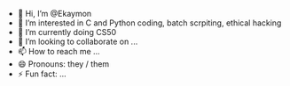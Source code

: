 - 👋 Hi, I’m @Ekaymon
- 👀 I’m interested in C and Python coding, batch scrpiting, ethical hacking
- 🌱 I’m currently doing CS50
- 💞️ I’m looking to collaborate on ...
- 📫 How to reach me ...
- 😄 Pronouns: they / them
- ⚡ Fun fact: ...

<!---
Ekaymon/Ekaymon is a ✨ special ✨ repository because its `README.md` (this file) appears on your GitHub profile.
You can click the Preview link to take a look at your changes.
--->
